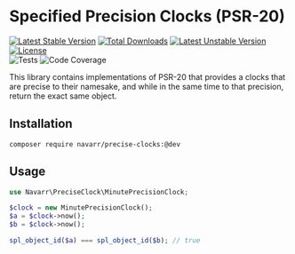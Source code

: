 # Specified Precision Clocks (PSR-20)
[![Latest Stable Version](http://poser.pugx.org/navarr/precise-clocks/v)](https://packagist.org/packages/navarr/precise-clocks)
[![Total Downloads](http://poser.pugx.org/navarr/precise-clocks/downloads)](https://packagist.org/packages/navarr/precise-clocks)
[![Latest Unstable Version](http://poser.pugx.org/navarr/precise-clocks/v/unstable)](https://packagist.org/packages/navarr/precise-clocks)
[![License](http://poser.pugx.org/navarr/precise-clocks/license)](https://packagist.org/packages/navarr/precise-clocks)  
![Tests](https://github.com/navarr/precise-clocks/actions/workflows/commit.yml/badge.svg)
![Code Coverage](https://codecov.io/gh/navarr/precise-clocks/branch/main/graph/badge.svg?token=BHTKOZZDR3)

This library contains implementations of PSR-20 that provides a clocks that are precise to their namesake, and while in the same time to that precision, return the exact same object.

## Installation

    composer require navarr/precise-clocks:@dev

## Usage

```php
use Navarr\PreciseClock\MinutePrecisionClock;

$clock = new MinutePrecisionClock();
$a = $clock->now();
$b = $clock->now();

spl_object_id($a) === spl_object_id($b); // true

```
